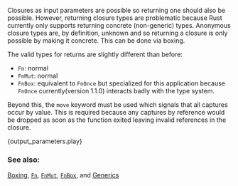 Closures as input parameters are possible so returning one should also be
possible. However, returning closure types are problematic because Rust
currently only supports returning concrete (non-generic) types. Anonymous
closure types are, by definition, unknown and so returning a closure is only
possible by making it concrete. This can be done via boxing.

The valid types for returns are slightly different than before:

* `Fn`: normal
* `FnMut`: normal
* `FnBox`: equivalent to `FnOnce` but specialized for this application
because `FnOnce` currently(version 1.1.0) interacts badly with the type system.

Beyond this, the `move` keyword must be used which signals that all captures
occur by value. This is required because any captures by reference would be
dropped as soon as the function exited leaving invalid references in the
closure.

{output_parameters.play}

### See also:

[Boxing][box], [`Fn`][fn], [`FnMut`][fnmut], [`FnBox`][fnbox], and
[Generics][generics]

[box]: /std/box.html
[fn]: http://doc.rust-lang.org/std/ops/trait.Fn.html
[fnmut]: http://doc.rust-lang.org/std/ops/trait.FnMut.html
[fnbox]: http://doc.rust-lang.org/std/boxed/trait.FnBox.html
[generics]: /generics.html
